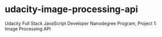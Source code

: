 # udacity-image-processing-api
Udacity Full Stack JavaScript Developer Nanodegree Program, Project 1: Image Processing API
